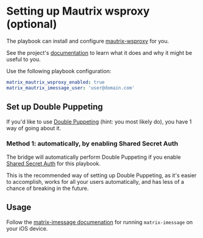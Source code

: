 # Setting up Mautrix wsproxy (optional)

The playbook can install and configure [mautrix-wsproxy](https://github.com/mautrix/wsproxy) for you.

See the project's [documentation](https://github.com/mautrix/wsproxy#readme) to learn what it does and why it might be useful to you.

Use the following playbook configuration:

```yaml
matrix_mautrix_wsproxy_enabled: true
matrix_mautrix_imessage_user: 'user@domain.com'
```


## Set up Double Puppeting

If you'd like to use [Double Puppeting](https://github.com/tulir/mautrix-hangouts/wiki/Authentication#double-puppeting) (hint: you most likely do), you have 1 way of going about it.

### Method 1: automatically, by enabling Shared Secret Auth

The bridge will automatically perform Double Puppeting if you enable [Shared Secret Auth](configuring-playbook-shared-secret-auth.md) for this playbook.

This is the recommended way of setting up Double Puppeting, as it's easier to accomplish, works for all your users automatically, and has less of a chance of breaking in the future.

## Usage

Follow the [matrix-imessage documenation](https://docs.mau.fi/bridges/go/imessage/index.html) for running `matrix-imessage` on your iOS device.

